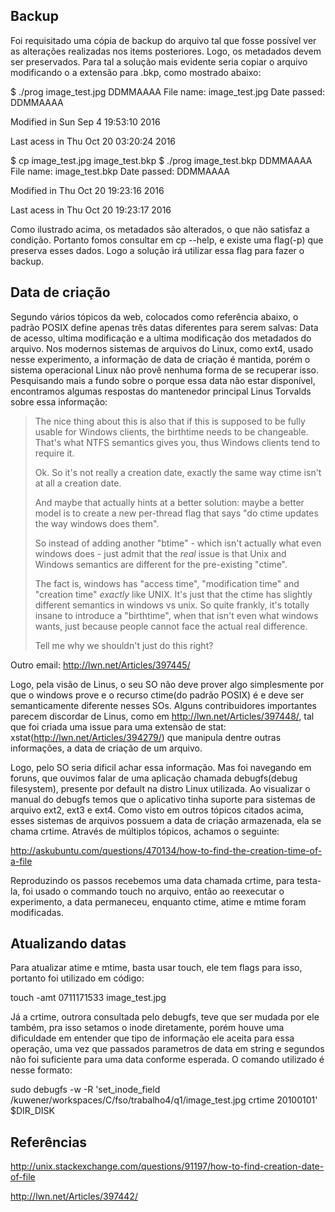 ## Backup

Foi requisitado uma cópia de backup do arquivo tal que fosse possível ver as alterações realizadas nos items posteriores. Logo, os metadados devem ser preservados. Para tal a solução mais evidente seria copiar o arquivo modificando o a extensão para .bkp, como mostrado abaixo:

$ ./prog image_test.jpg DDMMAAAA
File name: image_test.jpg
Date passed: DDMMAAAA

Modified in Sun Sep  4 19:53:10 2016

Last acess in Thu Oct 20 03:20:24 2016

$ cp image_test.jpg image_test.bkp
$ ./prog image_test.bkp DDMMAAAA
File name: image_test.bkp
Date passed: DDMMAAAA

Modified in Thu Oct 20 19:23:16 2016

Last acess in Thu Oct 20 19:23:17 2016

Como ilustrado acima, os metadados são alterados, o que não satisfaz a condição. Portanto fomos consultar em cp --help, e existe uma flag(-p) que preserva esses dados. Logo a solução irá utilizar essa flag para fazer o backup.


## Data de criação

Segundo vários tópicos da web, colocados como referência abaixo, o padrão POSIX define apenas três datas diferentes para serem salvas: Data de acesso, ultima modificação e a ultima modificação dos metadados do arquivo. Nos modernos sistemas de arquivos do Linux, como ext4, usado nesse experimento, a informação de data de criação é mantida, porém o sistema operacional Linux não provê nenhuma forma de se recuperar isso. Pesquisando mais a fundo sobre o porque essa data não estar disponível, encontramos algumas respostas do mantenedor principal Linus Torvalds sobre essa informação:

> The nice thing about this is also that if this is supposed
> to be fully usable for Windows clients, the birthtime needs
> to be changeable. That's what NTFS semantics gives you, thus
> Windows clients tend to require it.
>
> Ok. So it's not really a creation date, exactly the same way ctime
> isn't at all a creation date.
> 
> And maybe that actually hints at a better solution: maybe a better
> model is to create a new per-thread flag that says "do ctime updates
> the way windows does them".
>
> So instead of adding another "btime" - which isn't actually what even
> windows does - just admit that the _real_ issue is that Unix and
> Windows semantics are different for the pre-existing "ctime".
> 
> The fact is, windows has "access time", "modification time" and
> "creation time" _exactly_ like UNIX. It's just that the ctime has
> slightly different semantics in windows vs unix. So quite frankly,
> it's totally insane to introduce a "birthtime", when that isn't even
> what windows wants, just because people cannot face the actual real
> difference.
>
> Tell me why we shouldn't just do this right?

Outro email:
http://lwn.net/Articles/397445/

Logo, pela visão de Linus, o seu SO não deve prover algo simplesmente por que o windows prove e o recurso ctime(do padrão POSIX) é e deve ser semanticamente diferente nesses SOs. Alguns contribuidores importantes parecem discordar de Linus, como em http://lwn.net/Articles/397448/, tal que foi criada uma issue para uma extensão de stat: xstat(http://lwn.net/Articles/394279/) que manipula dentre outras informações, a data de criação de um arquivo.

Logo, pelo SO seria dificil achar essa informação. Mas foi navegando em foruns, que ouvimos falar de uma aplicação chamada debugfs(debug filesystem), presente por default na distro Linux utilizada. Ao visualizar o manual do debugfs temos que o aplicativo tinha suporte para sistemas de arquivo ext2, ext3 e ext4. Como visto em outros tópicos citados acima, esses sistemas de arquivos possuem a data de criação armazenada, ela se chama crtime. Através de múltiplos tópicos, achamos o seguinte:

http://askubuntu.com/questions/470134/how-to-find-the-creation-time-of-a-file

Reproduzindo os passos recebemos uma data chamada crtime, para testa-la, foi usado o commando touch no arquivo, então ao reexecutar o experimento, a data permaneceu, enquanto ctime, atime e mtime foram modificadas.

## Atualizando datas
Para atualizar atime e mtime, basta usar touch, ele tem flags para isso, portanto foi utilizado em código:

touch -amt 0711171533 image_test.jpg

Já a crtime, outrora consultada pelo debugfs, teve que ser mudada por ele também, pra isso setamos o inode diretamente, porém houve uma dificuldade em entender que tipo de informação ele aceita para essa operação, uma vez que passados parametros de data em string e segundos não foi suficiente para uma data conforme esperada. O comando utilizado é nesse formato:

sudo debugfs -w -R 'set_inode_field /kuwener/workspaces/C/fso/trabalho4/q1/image_test.jpg crtime 20100101' $DIR_DISK

## Referências

http://unix.stackexchange.com/questions/91197/how-to-find-creation-date-of-file

http://lwn.net/Articles/397442/
